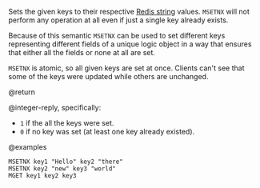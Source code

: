 Sets the given keys to their respective [Redis string](/docs/data-types/strings) values.
`MSETNX` will not perform any operation at all even if just a single key already exists.

Because of this semantic `MSETNX` can be used to set different keys representing different fields of a unique logic object in a way that ensures that either all the fields or none at all are set.

`MSETNX` is atomic, so all given keys are set at once.
Clients can't see that some of the keys were updated while others are unchanged.

@return

@integer-reply, specifically:

* `1` if the all the keys were set.
* `0` if no key was set (at least one key already existed).

@examples

```cli
MSETNX key1 "Hello" key2 "there"
MSETNX key2 "new" key3 "world"
MGET key1 key2 key3
```
